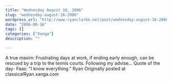 ```yaml
---
title: "Wednesday August 16, 2006"
slug: "wednesday-august-16-2006"
wordpress_url: "http://www.ryanclarke.net/post/wednesday-august-16-2006/"
date: "2006-08-16"
tags: []
categories: ["Xanga"]
description: ""

---
```


A true maxim: Frustrating days at work, if ending early enough, can be rescued by a trip to the tennis courts.
Following my advise...
Quote of the day-
Faas: "I know everything."
Ryan
Originally posted at classicalRyan.xanga.com
